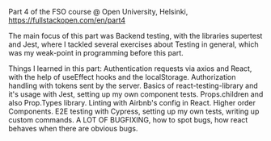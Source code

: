 Part 4 of the FSO course @ Open University, Helsinki, https://fullstackopen.com/en/part4

The main focus of this part was Backend testing, with the libraries supertest and Jest, where I tackled several exercises about Testing in general, which was my weak-point in programming before this part.

Things I learned in this part:
Authentication requests via axios and React, with the help of useEffect hooks and the localStorage.
Authorization handling with tokens sent by the server.
Basics of react-testing-library and it's usage with Jest, setting up my own component tests.
Props.children and also Prop.Types library.
Linting with Airbnb's config in React.
Higher order Components.
E2E testing with Cypress, setting up my own tests, writing up custom commands.
A LOT OF BUGFIXING, how to spot bugs, how react behaves when there are obvious bugs.
